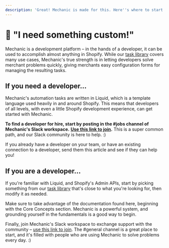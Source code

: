 ```yaml
---
description: 'Great! Mechanic is made for this. Here''s where to start. :)'
---
```


# 🙋 "I need something custom!"

Mechanic is a development platform – in the hands of a developer, it can be used to accomplish almost anything in Shopify. While our [task library](resources/task-library/) covers many use cases, Mechanic's true strength is in letting developers solve merchant problems quickly, giving merchants easy configuration forms for managing the resulting tasks.

## If you need a developer…

Mechanic's automation tasks are written in Liquid, which is a template language used heavily in and around Shopify. This means that developers of all levels, with even a little Shopify development experience, can get started with Mechanic.

**To find a developer for hire, start by posting in the \#jobs channel of Mechanic's Slack workspace.** [**Use this link to join**](https://join.slack.com/t/usemechanic/shared_invite/zt-cq84nrs7-ggYbYTbf~CrCjTg8nmHP2A)**.** This is a super common path, and our Slack community is here to help. :\)

If you already have a developer on your team, or have an existing connection to a developer, send them this article and see if they can help you!

## If you are a developer…

If you're familiar with Liquid, and Shopify's Admin APIs, start by picking something from our [task library](resources/task-library/) that's close to what you're looking for, then modify it as needed.

Make sure to take advantage of the documentation found here, beginning with the Core Concepts section. Mechanic is a powerful system, and grounding yourself in the fundamentals is a good way to begin.

Finally, join Mechanic's Slack workspace to exchange support with the community – [use this link to join](https://join.slack.com/t/usemechanic/shared_invite/zt-cq84nrs7-ggYbYTbf~CrCjTg8nmHP2A). The \#general channel is a great place to start, and it's filled with people who are using Mechanic to solve problems every day. :\)

